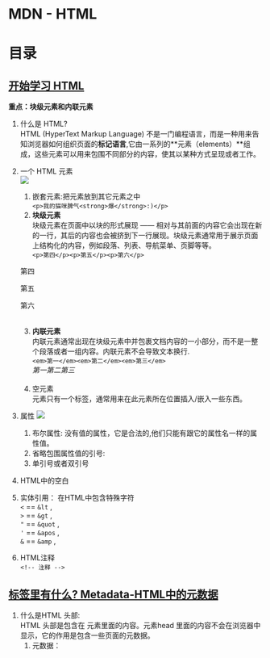 # MDN - HTML
# 目录


## [开始学习 HTML ](https://developer.mozilla.org/zh-CN/docs/Learn/HTML/Introduction_to_HTML/Getting_started)
**重点：块级元素和内联元素**
1. 什么是 HTML?<br>
HTML (HyperText Markup Language) 不是一门编程语言，而是一种用来告知浏览器如何组织页面的**标记语言**,它由一系列的**元素（elements）**组成，这些元素可以用来包围不同部分的内容，使其以某种方式呈现或者工作。
2. 一个 HTML 元素<br>
![](https://mdn.mozillademos.org/files/16475/element.png)

   1. 嵌套元素:把元素放到其它元素之中<br>
   `<p>我的猫咪脾气<strong>爆</strong>:)</p>`
   2. **块级元素** <br>
   块级元素在页面中以块的形式展现 —— 相对与其前面的内容它会出现在新的一行，其后的内容也会被挤到下一行展现。块级元素通常用于展示页面上结构化的内容，例如段落、列表、导航菜单、页脚等等。<br>
   `<p>第四</p><p>第五</p><p>第六</p>`
   <p>第四</p><p>第五</p><p>第六</p>
   <br>
   
   3. **内联元素**<br>
   内联元素通常出现在块级元素中并包裹文档内容的一小部分，而不是一整个段落或者一组内容。内联元素不会导致文本换行.<br>
   `<em>第一</em><em>第二</em><em>第三</em>`<br>
   <em>第一</em><em>第二</em><em>第三</em>
   <br>
   
   4. 空元素<br>
   元素只有一个标签，通常用来在此元素所在位置插入/嵌入一些东西。<br>
3. 属性
![](https://mdn.mozillademos.org/files/16476/attribute.png)
   1. 布尔属性: 没有值的属性，它是合法的,他们只能有跟它的属性名一样的属性值。<br>
   2. 省略包围属性值的引号: <br>
   3. 单引号或者双引号
4. HTML中的空白
5. 实体引用： 在HTML中包含特殊字符<br>
`<`  ==  `&lt` ,  
`>`	==  `&gt` ,  
`"`	==  `&quot` ,  
`'`	==  `&apos` ,  
`&`	==  `&amp` ,  
6. HTML注释 <br>
`<!-- 注释 -->`

## [<head>标签里有什么? Metadata-HTML中的元数据](https://developer.mozilla.org/zh-CN/docs/Learn/HTML/Introduction_to_HTML/The_head_metadata_in_HTML)
1. 什么是HTML 头部:<br>
HTML 头部是包含在 <head> 元素里面的内容。元素head 里面的内容不会在浏览器中显示，它的作用是包含一些页面的元数据。<br>
   1. 元数据：<title>元素  是用来表示整个HTML文档大致内容的元数据（不是文档的内容）
   2. 元数据：<meta>元素  指定了文档的字符编码 —— 在这个文档中被允许使用的字符集。 utf-8 是一个通用的字符集，它包含了任何人类语言中的大部分的字符。<meta> 元素包含了`name` 和`content` 特性：
   <br>name 指定了meta 元素的类型； 说明该元素包含了什么类型的信息。
   <br>content 指定了实际的元数据内容。
   3. 增加自定义图标 
      1. 将其保存在与网站的索引页面相同的目录中，以.ico格式保存.
      2. `<link rel="shortcut icon" href="favicon.ico" type="image/x-icon">`添加到HTML <head>中以引用它
   4. 应用CSS和JavaScript <br>
   `<link rel="stylesheet" href="my-css-file.css">`
   `<script src="my-js-file.js"></script>`
2. 为文档设定主语言
   1. `<html lang="en-US">`
   2. `<p>Japanese example: <span lang="jp">ご飯が熱い。</span>.</p>`
   
## [HTML 文字处理基础](https://developer.mozilla.org/zh-CN/docs/Learn/HTML/Introduction_to_HTML/HTML_text_fundamentals)
1. 基础: 标题和段落<br>
`<h1>我是文章的标题</h1>`
`<p>我是一个段落。</p>`
   1. 编辑结构层次规范化<br>
      1. 每个页面使用一次`<h1>`这是顶级标题
      2. 在层次结构中以正确的顺序使用标题。
      3. 在可用的六个标题级别中，您应该旨在每页使用不超过三个，除非您认为有必要使用更多。

   2. 为什么我们需要结构化?
      1. 对用户友好，便于查找
      2. 对您的网页建立索引的搜索引擎将标题的内容视为影响网页搜索排名的重要关键字。没有标题，您的网页在SEO（搜索引擎优化）方面效果不佳。
      3. 严重视力障碍者通常不会阅读网页；他们用听力来代替。屏幕阅读器（screen reader）通过朗读标题来提供文档的概述，让用户能快速找到他们需要的信息。
      4. 使用CSS样式化内容，或者使用JavaScript做一些有趣的事情，你需要包含相关内容的元素，所以CSS / JavaScript可以有效地定位它。
2. 列表 Lists
   1. 无序 Unordered `ul`
   2. 有序 Ordered   `ol`
   3. 列表项         `li`
   4. 嵌套列表 Nesting lists 将一个列表嵌入到另一个列表是完全可以的
3. 重点强调
   1. 强调 `<em>（emphasis）元素`
   2. 非常重要 `<strong>`
   3. 斜体字、粗体字、下划线. `<i>`, `<b>`, `<u>`
   
## [建立超链接](https://developer.mozilla.org/zh-CN/docs/Learn/HTML/Introduction_to_HTML/Creating_hyperlinks)
1. 什么是超链接?
任何网络内容都可以转换为链接，点击（或激活）超链接将使网络浏览器转到另一个网址`URL`。
2. 链接的解析
   1. 使用title属性添加支持信息
3. 统一资源定位器(URL)与路径(path)快速入门
   1. 统一资源定位器（英文：Uniform Resource Locator，简写：URL）是一个定义了在网络上的位置的一个文本字符串。
   2. URL使用路径查找文件。
4. 文档片段
   1. 超链接可以链接到html文档的特定部分（被称为文档片段），而不仅仅是文件的顶部。<br>
   `<h2 id="Mailing_address">Mailing address</h2>`<br>
   `<p>Want to write us a letter? Use our <a href="contacts.html#Mailing_address">mailing address</a>.</p>`
   2. 绝对链接和相对链接
      1. 绝对链接 指向由其在Web上的绝对位置定义的位置，包括 协议 and 域名. 
      2. 相对URL： 指向与您链接的文件相关的位置.
   3. 电子邮件链接
   `<a href="mailto:nowhere@mozilla.org">Send email to nowhere</a>`
## [高阶文字排版](https://developer.mozilla.org/zh-CN/docs/Learn/HTML/Introduction_to_HTML/Advanced_text_formatting)
1. 描述列表<br>
目的是标记一组项目及其相关描述，例如术语和定义，或者是问题和答案等。
<br>闭合标签`<dl>`
<br>每一项都用 `<dt>`
<br>每个描述都用 `<dd>`
2. 引用<br>
   1. 块引用
   个块级内容（一个段落、多个段落、一个列表等）从其他地方被引用，你应该把它用`<blockquote>`元素包裹起来表示，并且在`cite`属性里用`URL`来指向引用的资源。
   
   ```
      <blockquote cite="https://developer.mozilla.org/en-US/docs/Web/HTML/Element/blockquote">
      <p>The <strong>HTML <code>&lt;blockquote&gt;</code> Element</strong> (or <em>HTML Block
      Quotation Element</em>) indicates that the enclosed text is an extended quotation.</p>
      </blockquote>
   ```
   2. 行内引用
   行内元素用同样的方式工作，除了使用`<q>`元素<br>
   ```
      <p>The quote element — <code>&lt;q&gt;</code> — is 
      <q cite="https://developer.mozilla.org/en-US/docs/Web/HTML/Element/q">intended
      for short quotations that don't require paragraph breaks.</q></p>
   ```
   3. [引文](https://developer.mozilla.org/zh-CN/docs/Learn/HTML/Introduction_to_HTML/Advanced_text_formatting#%E5%BC%95%E6%96%87)
3. 缩略语 `<abbr>` <br>
`<p>我们使用 <abbr title="超文本标记语言（Hypertext Markup Language）">HTML</abbr> 来组织网页文档。</p>`
4. 标记联系方式 `<address>` 为了标记编写HTML文档的人的联系方式
5. 上标和下标  `<sub>` 和`<sup>`
6. 展示计算机代码
有大量的HTML元素可以来标记计算机代码：<br>
* `<code>`: 用于标记计算机通用代码。
* `<pre>`: 对保留的空格（通常是代码块）——如果您在文本中使用缩进或多余的空白，浏览器将忽略它，您将不会在呈现的页面上看到它。但是，如果您将文本包含在<pre></pre>标签中，那么空白将会以与你在文本编辑器中看到的相同的方式渲染出来。
- `<var>`: 用于标记具体变量名。
- `<kbd>`: 用于标记输入电脑的键盘（或其他类型）输入。
- `<samp>`: 用于标记计算机程序的输出。

7. 标记时间和日期 `<time>`<br>
`<time datetime="2016-01-20">2016年1月20日</time>`

## [文档与网站架构](https://developer.mozilla.org/zh-CN/docs/learn/HTML/Introduction_to_HTML/%E6%96%87%E4%BB%B6%E5%92%8C%E7%BD%91%E7%AB%99%E7%BB%93%E6%9E%84)
1. 文档的基本组成区段（Section）<br>
- 标题栏
- 导航栏
- 主内容
- 侧边栏
- 页脚
2. 用于构建内容的 HTML<br>
- `<header>`：标题栏。
- `<nav>`：导航栏。
- `<main>`：主内容。主内容中还可以有各种子内容区段，可用`<article>`、`<section>` 和 `<div>` 等元素表示。
- `<aside>`：侧边栏，经常嵌套在 `<main>` 中。
- `<footer>`：页脚。

3. HTML 布局元素细节<br>
- `<main>` 存放每个页面独有的内容。每个页面上只能用一次` <main>`，且直位于` <body>` 中。最好不要把它嵌套进其它元素。
- `<article>` 包围的内容即一篇文章，与页面其它部分无关（比如一篇博文）。
- `<section>` 与 `<article>` 类似，但 `<section> `更适用于组织页面使其按功能（比如迷你地图、一组文章标题和摘要）分块。一般的最佳用法是：以 标题 作为开头；也可以把一篇 `<article>` 分成若干部分并分别置于不同的 `<section>` 中，也可以把一个区段 `<section>` 分成若干部分并分别置于不同的 `<article>` 中，取决于上下文。
- `<aside>` 包含一些间接信息（术语条目、作者简介、相关链接，等等）。
- `<header>` 是简介形式的内容。如果它是 `<body>` 的子元素，那么就是网站的全局页眉。如果它是 `<article>` 或`<section>` 的子元素，那么它是这些部分特有的页眉（此 `<header>` 非彼 标题）。
- `<nav>` 包含页面主导航功能。其中不应包含二级链接等内容。
- `<footer>` 包含了页面的页脚部分。
4. 无语义元素<br>
对于一些要组织的项目或要包装的内容，现有的语义元素均不能很好对应,HTML提供了 <div> 和 <span> 元素。<br>
- `<span>` 是一个内联的`inline`无语义元素，最好只用于无法找到更好的语义元素来包含内容时，或者不想增加特定的含义时。
- `<div>` 是一个块级无语义元素，应仅用于找不到更好的块级元素时，或者不想增加特定的意义时。
5. 换行与水平分割线
` <br>` 和 `<hr>`
















